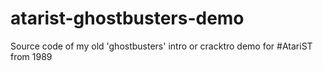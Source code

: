 # atarist-ghostbusters-demo
Source code of my old 'ghostbusters' intro or cracktro demo for #AtariST from 1989
